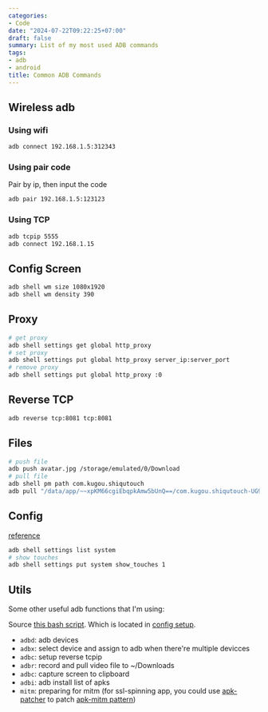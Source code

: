 ```yaml
---
categories:
- Code
date: "2024-07-22T09:22:25+07:00"
draft: false
summary: List of my most used ADB commands
tags:
- adb
- android
title: Common ADB Commands
---
```


## Wireless adb

### Using wifi

```sh
adb connect 192.168.1.5:312343
```

### Using pair code

Pair by ip, then input the code

```sh
adb pair 192.168.1.5:123123
```

### Using TCP

```sh
adb tcpip 5555
adb connect 192.168.1.15

```

## Config Screen

```sh
adb shell wm size 1080x1920
adb shell wm density 390
```

## Proxy

```sh
# get proxy
adb shell settings get global http_proxy
# set proxy
adb shell settings put global http_proxy server_ip:server_port 
# remove proxy
adb shell settings put global http_proxy :0
```

## Reverse TCP

```sh
adb reverse tcp:8081 tcp:8081
```

## Files

```sh
# push file
adb push avatar.jpg /storage/emulated/0/Download
# pull file
adb shell pm path com.kugou.shiqutouch
adb pull "/data/app/~~xpKM66cgiEbqpkAmw5bUnQ==/com.kugou.shiqutouch-UG94g9pPeK1JHJrxI7yGfQ==/base.apk" ~/Downloads/app.apk
 ```

## Config

[reference](https://stackoverflow.com/questions/49056918/how-to-enable-show-touches-developer-option-from-adb-shell#comment112321959_49056919)

```sh
adb shell settings list system
# show touches
adb shell settings put system show_touches 1
```

## Utils

Some other useful adb functions that I'm using:

Source [this bash script](https://raw.githubusercontent.com/longnghia/dotfiles/main/.zsh/adb.zsh). Which is located in [config setup](https://www.atlassian.com/git/tutorials/dotfiles).

- `adbd`: adb devices
- `adbx`: select device and assign to adb when there're multiple devicces
- `adbc`: setup reverse tcpip
- `adbr`: record and pull video file to ~/Downloads
- `adbc`: capture screen to clipboard
- `adbi`: adb install list of apks
- `mitm`: preparing for mitm (for ssl-spinning app, you could use [apk-patcher](https://github.com/longnghia/apk-patcher) to patch [apk-mitm pattern](https://github.com/shroudedcode/apk-mitm))
